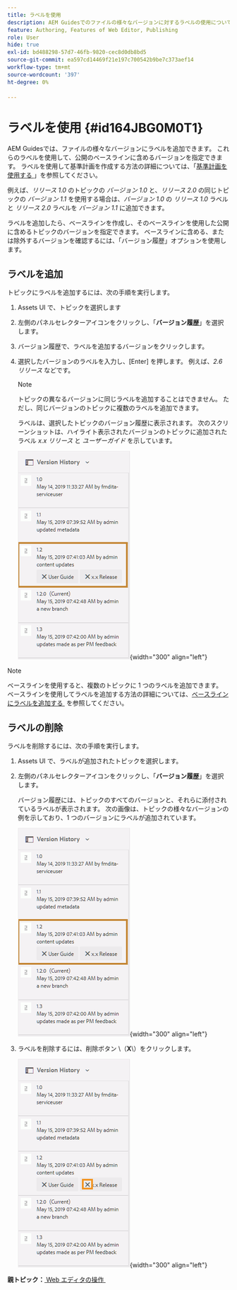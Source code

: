 ```yaml
---
title: ラベルを使用
description: AEM Guidesでのファイルの様々なバージョンに対するラベルの使用について説明します。 トピックのバージョンにラベルを追加または削除する方法を説明します。
feature: Authoring, Features of Web Editor, Publishing
role: User
hide: true
exl-id: bd488298-57d7-46fb-9820-cec8d0db8bd5
source-git-commit: ea597cd14469f21e197c700542b9be7c373aef14
workflow-type: tm+mt
source-wordcount: '397'
ht-degree: 0%

---
```


# ラベルを使用 {#id164JBG0M0T1}

AEM Guidesでは、ファイルの様々なバージョンにラベルを追加できます。 これらのラベルを使用して、公開のベースラインに含めるバージョンを指定できます。 ラベルを使用して基準計画を作成する方法の詳細については、「[&#x200B; 基準計画を使用する &#x200B;](generate-output-use-baseline-for-publishing.md#)」を参照してください。

例えば、*リリース 1.0* のトピックの *バージョン 1.0* と、*リリース 2.0* の同じトピックの *バージョン 1.1* を使用する場合は、*バージョン 1.0* の *リリース 1.0* ラベルと *リリース 2.0* ラベルを *バージョン 1.1* に追加できます。

ラベルを追加したら、ベースラインを作成し、そのベースラインを使用した公開に含めるトピックのバージョンを指定できます。 ベースラインに含める、または除外するバージョンを確認するには、「バージョン履歴」オプションを使用します。

## ラベルを追加

トピックにラベルを追加するには、次の手順を実行します。

1. Assets UI で、トピックを選択します
1. 左側のパネルセレクターアイコンをクリックし、「**バージョン履歴**」を選択します。
1. バージョン履歴で、ラベルを追加するバージョンをクリックします。

1. 選択したバージョンのラベルを入力し、[Enter] を押します。 例えば、*2.6 リリース* などです。

   >[!NOTE]
   >
   > トピックの異なるバージョンに同じラベルを追加することはできません。 ただし、同じバージョンのトピックに複数のラベルを追加できます。

   ラベルは、選択したトピックのバージョン履歴に表示されます。 次のスクリーンショットは、ハイライト表示されたバージョンのトピックに追加されたラベル *x.x リリース* と *ユーザーガイド* を示しています。

   ![](images/labels.png){width="300" align="left"}

>[!NOTE]
>
> ベースラインを使用すると、複数のトピックに 1 つのラベルを追加できます。 ベースラインを使用してラベルを追加する方法の詳細については、[&#x200B; ベースラインにラベルを追加する &#x200B;](generate-output-use-baseline-for-publishing.md#id184KD0T305Z) を参照してください。

## ラベルの削除

ラベルを削除するには、次の手順を実行します。

1. Assets UI で、ラベルが追加されたトピックを選択します。
1. 左側のパネルセレクターアイコンをクリックし、「**バージョン履歴**」を選択します。

   バージョン履歴には、トピックのすべてのバージョンと、それらに添付されているラベルが表示されます。 次の画像は、トピックの様々なバージョンの例を示しており、1 つのバージョンにラベルが追加されています。

   ![](images/labels.png){width="300" align="left"}

1. ラベルを削除するには、削除ボタン \（**X**\）をクリックします。

   ![](images/delete-labels.png){width="300" align="left"}


**親トピック：**&#x200B;[&#x200B; Web エディタの操作 &#x200B;](web-editor.md)
